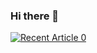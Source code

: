 ### Hi there 👋

<!--
**MathiasSchneider86/MathiasSchneider86** is a ✨ _special_ ✨ repository because its `README.md` (this file) appears on your GitHub profile.

Here are some ideas to get you started:

- 🔭 I’m currently working on Project GameFiNatics (private) and big industrial machines (professional)
- 🌱 I’m currently learning Solidity
- 👯 I’m looking to collaborate on ... we will see
- 🤔 I’m looking for help with ... Project GameFiNatics
- 💬 Ask me about ... 
- 📫 How to reach me: ...
- 😄 Pronouns: ...
- ⚡ Fun fact: ...
-->

<a target="_blank" href="https://github-readme-medium-recent-article.vercel.app/medium/@imantumorang/0"><img src="https://github-readme-medium-recent-article.vercel.app/medium/@cap1osmokaess/0" alt="Recent Article 0"> 
